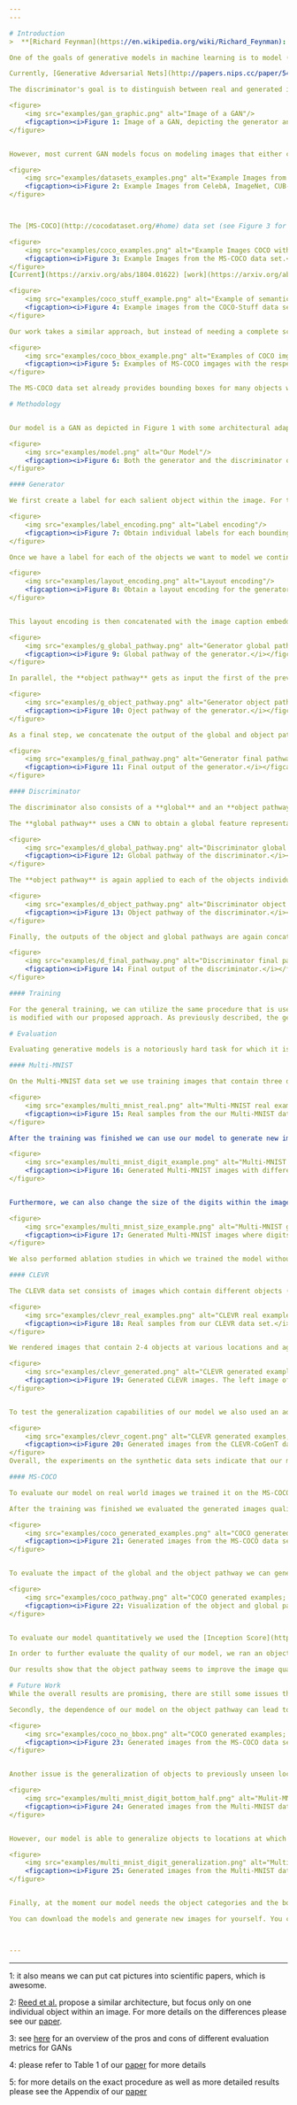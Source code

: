 ```yaml
---
---

# Introduction
>  **[Richard Feynman](https://en.wikipedia.org/wiki/Richard_Feynman): What I cannot create, I do not understand.**

One of the goals of generative models in machine learning is to model (and sample from) complex, unknown data distributions. As such, generating (and therefore modeling) images has become a popular task for generative models. This is mostly due to increased computing power and novel models (such as [Generative Adversarial Nets](http://papers.nips.cc/paper/5423-generative-adversarial-nets) and [Variational Autoencoders](https://arxiv.org/abs/1312.6114)) that are "good" at modeling images. Additionally, we have a lot of images available to us (i.e. lots of training data) and images represent a reasonably complex data distribution<sup>[1](#myfootnote1)</sup>.

Currently, [Generative Adversarial Nets](http://papers.nips.cc/paper/5423-generative-adversarial-nets) (GANs) are one of the models that tend to produce the sharpest images. A GAN typically consists of two neural networks (see Figure 1): a generator network which generates images and a discriminator network which tries to distinguish between real images and the images generated by the generator. The generator gets as input a randomly sampled noise vector (and possibly additional information about the image such as a textual description) and applies a number of transforms to generate an image from it. The discriminator gets as input either a "real" image from the data set we work with or an image that was generated by the generator (along with the additional information that was also given to the generator).

The discriminator's goal is to distinguish between real and generated images, while the generator's goal is to "fool" the discriminator, i.e. to generate images that are indistinguishable from real ones. This results in a competition between the two networks and both networks are typically trained in an alternating manner to get better at their respective goals. The end result (ideally) is a generator that can generate images that are indistinguishable from real images.

<figure>
    <img src="examples/gan_graphic.png" alt="Image of a GAN"/>
    <figcaption><i>Figure 1: Image of a GAN, depicting the generator and discriminator networks and the various inputs each network gets.</i></figcaption>
</figure>


However, most current GAN models focus on modeling images that either contain only one centralized object (e.g. faces ([CelebA](http://mmlab.ie.cuhk.edu.hk/projects/CelebA.html)), objects ([ImageNet](http://www.image-net.org/)), birds ([CUB-200](http://www.vision.caltech.edu/visipedia/CUB-200-2011.html)), flowers ([Oxford-102](http://www.robots.ox.ac.uk/~vgg/data/flowers/102/))) or on images from one specific domain (e.g. [LSUN](http://lsun.cs.princeton.edu/2017/) bedrooms or churches). This means that, overall, the variance between images used for training GANs tends to be low, while many real-life images tend to depict complex scenes with different objects at different locations.

<figure>
    <img src="examples/datasets_examples.png" alt="Example Images from CelebA, ImageNet, ..."/>
    <figcaption><i>Figure 2: Example Images from CelebA, ImageNet, CUB-200, and Oxford-102 data sets (left to right)</i></figcaption>
</figure>



The [MS-COCO](http://cocodataset.org/#home) data set (see Figure 3 for example images) consists of more than 100,000 images of "**C**ommon **O**bjects in **CO**ntext" and has a high variability in its image contents. Each image is associated with five captions that describe the image. In order to model images with complex scenes like in the MS-COCO data set, we need models that can model images containing multiple objects at distinct locations. To achieve this, we need control over what kind of objects are generated (e.g. persons, animals, objects), the location, and the size of these objects.

<figure>
    <img src="examples/coco_examples.png" alt="Example Images COCO with captions"/>
    <figcaption><i>Figure 3: Example Images from the MS-COCO data set.</i></figcaption>
</figure>
[Current](https://arxiv.org/abs/1804.01622) [work](https://arxiv.org/abs/1711.11585) [often](https://arxiv.org/abs/1612.00215) approaches this challenge by using a scene layout as additional conditional input to the model. A scene layout basically defines the structure of a given scene on a high-level, abstract basis and describes where in the image certain objects should be located. GANs that make use of these layouts therefore have more information about the image they should generate and we can control the image generation process by adapting the individual scene layouts. However, in order to train these models we need images with a known scene layout, which is usually obtained by having humans annotate images. As a result, many of the recent models are trained on the [COCO-Stuff](https://github.com/nightrome/cocostuff) data set (see Figure 4), which augments the MS-COCO data set with pixel-level annotations.

<figure>
    <img src="examples/coco_stuff_example.png" alt="Example of semantic layout image and COCO-Stuff"/>
    <figcaption><i>Figure 4: Example images from the COCO-Stuff data set and their respective scene layout</i></figcaption>
</figure>

Our work takes a similar approach, but instead of needing a complete scene layout for each image during training we only require the location of "salient" objects within the image (see Figure 5), while the rest of the scene (e.g. the background) is generated automatically. This reduces the amount of labels we need for our training images. Additionally, it also makes it easier to modify the layout of an image, since all we have to do is move around the location of the objects whose location we want to change, while the model will keep the background and the relationships between the objects coherent without further instructions.

<figure>
    <img src="examples/coco_bbox_example.png" alt="Examples of COCO imgs with bboxes"/>
    <figcaption><i>Figure 5: Examples of MS-COCO imgages with the respecitve bounding boxes</i></figcaption>
</figure>

The MS-COCO data set already provides bounding boxes for many objects within the image, encompassing 80 different object categories such as persons, animals, and cars. We can use these bounding boxes and their respective object category to determine the location and identity of objects within images and use this for training our model.

# Methodology


Our model is a GAN as depicted in Figure 1 with some architectural adaptations (see Figure 6). We extend both our generator and our discriminator with an **object pathway** which is responsible for modeling the individual objects we encounter during training<sup>[2](#myfootnote2)</sup>. The **global pathway**, on the other hand, takes care of the image background and ensures the overall image consistency. The figure below gives a high-level overview of our model.

<figure>
    <img src="examples/model.png" alt="Our Model"/>
    <figcaption><i>Figure 6: Both the generator and the discriminator of our model consist of a global and an object pathway. The global pathway focuses on global image characteristics, such as the background, while the object pathway is responsible for modeling individual objects at their specified location.</i></figcaption>
</figure>

#### Generator

We first create a label for each salient object within the image. For this we use the [caption embedding](https://github.com/reedscot/icml2016) for this image (i.e. the image caption is represented as a vector) and concatenate it with the label (encoded as a one-hot vector) for the given object (e.g. "person"). From this we obtain a label embedding for the given object by applying a matrix multiplication and a non-linearity (i.e. a fully connected layer). By combining the image caption and the object label to generate the final label the network can incorporate additional information (such as shape or color, which is not obtainable from the object label itself) into the final label.

<figure>
    <img src="examples/label_encoding.png" alt="Label encoding"/>
    <figcaption><i>Figure 7: Obtain individual labels for each bounding box.</i></figcaption>
</figure>

Once we have a label for each of the objects we want to model we continue with the global and object pathway. The **global pathway** first creates a layout encoding (Figure 8) which encodes the general scene layout, i.e. the location and object category of the different objects we want to model. To obtain the layout encoding we spatially replicate the previously obtained labels for each of the objects at the locations of their bounding box within an empty image. The resulting layout is then encoded with a convolutional neural network (CNN).

<figure>
    <img src="examples/layout_encoding.png" alt="Layout encoding"/>
    <figcaption><i>Figure 8: Obtain a layout encoding for the generator's global pathway.</i></figcaption>
</figure>


This layout encoding is then concatenated with the image caption embedding and the randomly sampled noise vector and we then apply multiple convolutional layers with intermediate nearest neighbor upsampling to obtain a representation of the global image background.

<figure>
    <img src="examples/g_global_pathway.png" alt="Generator global pathway"/>
    <figcaption><i>Figure 9: Global pathway of the generator.</i></figcaption>
</figure>

In parallel, the **object pathway** gets as input the first of the previously generated object label and uses it to generate a representation of this object. This object representation is then added to an empty image at the location of the object's bounding box (Figure 10). We repeat this for each of the object labels until we have an image that contains the object representations at the given bounding box locations.

<figure>
    <img src="examples/g_object_pathway.png" alt="Generator object pathway"/>
    <figcaption><i>Figure 10: Oject pathway of the generator.</i></figcaption>
</figure>

As a final step, we concatenate the output of the global and object pathways and apply more convolutional layers with intermediate nearest neighbor upsampling to obtain a the final image for the given image caption and bounding box locations.

<figure>
    <img src="examples/g_final_pathway.png" alt="Generator final pathway"/>
    <figcaption><i>Figure 11: Final output of the generator.</i></figcaption>
</figure>

#### Discriminator

The discriminator also consists of a **global** and an **object pathway**. 

The **global pathway** uses a CNN to obtain a global feature representation of the whole image. 

<figure>
    <img src="examples/d_global_pathway.png" alt="Discriminator global pathway"/>
    <figcaption><i>Figure 12: Global pathway of the discriminator.</i></figcaption>
</figure>

The **object pathway** is again applied to each of the objects individually. We extract the first object from the image and concatenate it with the object category for this object (e.g. "person"). We then apply a CNN to obtain a feature representation of the given object, which is placed at the location of the bounding box on an empty image. This is done for each of the objects within the image and results in an image that contains the object features of the given objects at their given location.

<figure>
    <img src="examples/d_object_pathway.png" alt="Discriminator object pathway"/>
    <figcaption><i>Figure 13: Object pathway of the discriminator.</i></figcaption>
</figure>

Finally, the outputs of the object and global pathways are again concatenated and processed by a CNN. At the end, the features from the CNN are concatenated with the given image caption embedding and the resulting tensor is classified as either generated or real.

<figure>
    <img src="examples/d_final_pathway.png" alt="Discriminator final pathway"/>
    <figcaption><i>Figure 14: Final output of the discriminator.</i></figcaption>
</figure>

#### Training

For the general training, we can utilize the same procedure that is used in the GAN architecture that
is modified with our proposed approach. As previously described, the generator is trained to generate images that fool the discriminator, while the discriminator is trained to distinguish between real and generated images. For more information about the training see the Approach section and the Appendix of our [paper](https://arxiv.org/abs/1901.00686), as well as the code in our [Github](https://github.com/tohinz/multiple-objects-gan).

# Evaluation

Evaluating generative models is a notoriously hard task for which it is difficult to find good quantitative metrics<sup>[3](#myfootnote3)</sup>. We first trained our model on two synthetic data sets ([Multi-MNIST](https://github.com/aakhundov/tf-attend-infer-repeat) and [CLEVR](https://github.com/facebookresearch/clevr-dataset-gen)) and evaluate it qualitatively on different subsets of these data sets. Following this, we trained our model on the [MS-COCO](http://cocodataset.org/#home) data set and evaluate it qualitatively and quantitatively. For the quantitative evaluation we use the [Inception Score](http://papers.nips.cc/paper/6124-improved-techniques-for-training-gans) (IS) and the [Fréchet Inception Distance](https://arxiv.org/abs/1706.08500) (FID), as well as a novel evaluation metric based on how often a pre-trained object detector detects a given object in our generated images.

#### Multi-MNIST

On the Multi-MNIST data set we use training images that contain three digits at non-overlapping positions.

<figure>
    <img src="examples/multi_mnist_real.png" alt="Multi-MNIST real examples"/>
    <figcaption><i>Figure 15: Real samples from the our Multi-MNIST data set.</i></figcaption>
</figure>

After the training was finished we can use our model to generate new images in which we can specify where a digit should occur and what kind of digits should be generated. Even though our training images only consisted of images that contained exactly three digits our model is able to generate images with various amounts of digits:

<figure>
    <img src="examples/multi_mnist_digit_example.png" alt="Multi-MNIST generated examples"/>
    <figcaption><i>Figure 16: Generated Multi-MNIST images with different numbers of digits per image (yellow digits are the ground truth labels given to the generator, bounding boxes highlighted for visualization).</i></figcaption>
</figure>


Furthermore, we can also change the size of the digits within the images:

<figure>
    <img src="examples/multi_mnist_size_example.png" alt="Multi-MNIST generated examples; different size"/>
    <figcaption><i>Figure 17: Generated Multi-MNIST images where digits are different sizes.</i></figcaption>
</figure>

We also performed ablation studies in which we trained the model without some of the extensions, e.g. without the layout encoding in the generator's global pathway or without the object pathway in either the generator or the discriminator. We found that all of the extensions were necessary to achieve optimal performance and refer to our [paper](https://arxiv.org/abs/1901.00686) for more details.

#### CLEVR

The CLEVR data set consists of images which contain different objects (cylinders, cubes, and spheres) of different sizes, colors, and materials at different locations.

<figure>
    <img src="examples/clevr_real_examples.png" alt="CLEVR real examples"/>
    <figcaption><i>Figure 18: Real samples from our CLEVR data set.</i></figcaption>
</figure>

We rendered images that contain 2-4 objects at various locations and again trained our model. After the training was finished we can generate images in which we can control different aspects (object category, color, location, and size) of the objects. As before, we can also generate images that contain more objects in an image than were observed during training.

<figure>
    <img src="examples/clevr_generated.png" alt="CLEVR generated examples"/>
    <figcaption><i>Figure 19: Generated CLEVR images. The left image of each pair is rendered by the rendering software, the right image of each pair is the image generated by our model (bounding boxes highlighted for visualization).</i></figcaption>
</figure>


To test the generalization capabilities of our model we also used an adapted version of the CLEVR data set (CLEVR CoGenT) in which some color-object combinations only occur in either the training or the test set. Specifically, in the training set cubes are either gray, blue, brown, or yellow, while cylinders are either red, green, purple, or cyan. In the test set these combinations are inverted. Spheres can have either color in both the training and the test set. We can see that our model is able to generalize to novel object-color combinations, even though we can observe some minor artifacts.

<figure>
    <img src="examples/clevr_cogent.png" alt="CLEVR generated examples, CoGenT"/>
    <figcaption><i>Figure 20: Generated images from the CLEVR-CoGenT data set.</i></figcaption>
</figure>
Overall, the experiments on the synthetic data sets indicate that our model is able to control the location and various other characteristics of individual objects. It can also generalize to previously unseen object characteristics, unseen locations (if the location has been observed for another object during training) and to unseen numbers of objects. To further test the model's capabilities we now proceed with a more complex data set.

#### MS-COCO

To evaluate our model on real world images we trained it on the MS-COCO data set. For each image we take the three biggest objects (based on their bounding boxes) as long as they cover at least 2% of the total image each. As a result, our training data consists of images with their associated captions and 0-3 labeled objects for the object pathways. 

After the training was finished we evaluated the generated images qualitatively to check if objects are placed at the requested locations. We can see that the images indeed contain objects at the given locations.

<figure>
    <img src="examples/coco_generated_examples.png" alt="COCO generated examples"/>
    <figcaption><i>Figure 21: Generated images from the MS-COCO data set. First and third rows show original images from the MS-COCO data set and their respective image captions. Rows two and four show the generated images. </i></figcaption>
</figure>


To evaluate the impact of the global and the object pathway we can generate images while switching either the global or the object pathway off. We can see that the global pathway does indeed focus on the background of the image, but mostly ignores the high level objects at the given location. These are modeled by the object pathway, as can be seen in the last row.

<figure>
    <img src="examples/coco_pathway.png" alt="COCO generated examples; pathway evaluation"/>
    <figcaption><i>Figure 22: Visualization of the object and global pathway. Row one shows the original MS-COCO images and corresponding captions. Row two shows images that were generated with all pathways enabled. Row three shows generated images when the object pathway was deactivated, while row four shows images with the global pathway deactivated.</i></figcaption>
</figure>


To evaluate our model quantitatively we used the [Inception Score](http://papers.nips.cc/paper/6124-improved-techniques-for-training-gans) (IS) and the [Fréchet Inception Distance](https://arxiv.org/abs/1706.08500) (FID). The IS tries to evaluate how recognizable and diverse objects within images are, while the FID compares the statistics of generated images with real images. We observe improvements in both the IS and the FID when comparing our model to the baseline models without an object pathway, as well as to other models<sup>[4](#myfootnote4)</sup>. Note, however, that the IS and FID values of our model are not directly comparable to the other models, since our model gets at test time, in addition to the image caption, up to three bounding boxes and their respective object labels as input.

In order to further evaluate the quality of our model, we ran an object detection test on the generated images using a pre-trained [YOLOv3](https://arxiv.org/abs/1804.02767) network. For this, we evaluated how often the pre-trained YOLOv3 network recognizes a specific object within a generated image that should contain this object based on the image caption. For example, we expect an image generated from the caption *“a young woman taking a picture with her phone”* to contain a person somewhere in the image and we check whether the YOLOv3 network actually recognizes a person in the generated image. We also calculated the [Intersection over Union](https://www.pyimagesearch.com/2016/11/07/intersection-over-union-iou-for-object-detection/) (IoU) between the ground truth bounding box (the bounding box supplied to the model) and the bounding box predicted by the YOLOv3 network for the recognized object. We tested the model's performance with the 30 most common object labels based on their number of occurrences in captions in the test set<sup>[5](#myfootnote5)</sup>.

Our results show that the object pathway seems to improve the image quality, since YOLOv3 detects a given object more often correctly when the images are generated with an object pathway as opposed to images generated with the baseline model without an object pathway. Our model also succeeds in placing the objects at the specified locations, with one model architecture reaching an an IoU of greater than 0.3 for all tested labels and greater than 0.5 for 86.7% of the tested labels.

# Future Work
While the overall results are promising, there are still some issues that need to be addressed in future work. First of all, our model has problems when the bounding boxes of two objects overlap to a high degree (empirically an overlap of more than 30% leads to a drop in performance). This is most likely due to the fact that the features and labels in the overlapping parts of the bounding boxes are simply summed up during training and inference. This could be addressed by more sophisticated approaches, such as normalizing the embeddings or taking their average.

Secondly, the dependence of our model on the object pathway can lead to sub-optimal results if there are no bounding box locations for objects within the image. Since the global pathway relies on the object pathway for the object features this can lead to images which only depict background but do not contain obvious objects from the image caption, if the object pathway is not used for these objects (e.g. because they are too small).

<figure>
    <img src="examples/coco_no_bbox.png" alt="COCO generated examples; no bbox"/>
    <figcaption><i>Figure 23: Generated images from the MS-COCO data set when there is no output from the object pathway. While the background is realistic, important objects from the image captions are ignored, as their bounding box is too small and, therefore, the object pathway is not utilized.</i></figcaption>
</figure>


Another issue is the generalization of objects to previously unseen locations. Experiments on the Multi-MNIST data set show that the model in its current form is unable to generalize objects to locations at which it has not seen **any** object during training. When we train the model with images that do not contain any digits in the lower half of the image, the model also fails to generate images that contain digits in the lower half of the image.

<figure>
    <img src="examples/multi_mnist_digit_bottom_half.png" alt="Mulit-MNIST generated examples; no digit in lower half"/>
    <figcaption><i>Figure 24: Generated images from the Multi-MNIST data set when the model was trained with images that do not contain any digits in the lower half. Digits in the top half of the image are still recognizable, but digit quality degenerates in the lower half of the image.</i></figcaption>
</figure>


However, our model is able to generalize objects to locations at which it has not observed that specific object before, as long as other (similar) objects have been observed at that location. We trained our model with images that contain only the digits {0,1,2,3,4} in the top half of the image and only digits {5,6,7,8,9} in the bottom half of the image. After training, the model is capable of generating images that contain digits 0-4 also in the bottom half of the image and digits 5-9 in the top half.

<figure>
    <img src="examples/multi_mnist_digit_generalization.png" alt="Multi_MNIST generated examples; digit generalization"/>
    <figcaption><i>Figure 25: Generated images from the Multi-MNIST data set when the model was trained with images that only contain digits 0-4 in the top half of the image and digits 5-9 in the bottom half. We can see that the model is able to generalize digits to previously unseen locations, e.g. generating a "0" in the bottom half of an image.</i></figcaption>
</figure>


Finally, at the moment our model needs the object categories and the bounding boxes in addition to the image caption to generate images, which somewhat limits the usability for unsupervised image generation. In the future, this limitation could be avoided by extracting the relevant bounding boxes and labels directly from the image caption, as it is done for example by [Hong et al.](https://arxiv.org/abs/1801.05091), [Xu et al.](https://arxiv.org/abs/1807.03877), and [Tan et al](https://arxiv.org/abs/1809.01110).

You can download the models and generate new images for yourself. You can find the code, data sets and pre-trained models on our [Github](https://github.com/tohinz/multiple-objects-gan) page. If you have any more questions or feedback feel free to contact me via <hinz@informatik.uni-hamburg.de>.



---
```


---

<a name="myfootnote1">1</a>: it also means we can put cat pictures into scientific papers, which is awesome.

<a name="myfootnote2">2</a>: [Reed et al.](https://arxiv.org/abs/1610.02454) propose a similar architecture, but focus only on one individual object within an image. For more details on the differences please see our [paper](https://arxiv.org/abs/1901.00686).

<a name="myfootnote3">3</a>: see [here](https://arxiv.org/abs/1802.03446) for an overview of the pros and cons of different evaluation metrics for GANs

<a name="myfootnote4">4</a>: please refer to Table 1 of our [paper](https://arxiv.org/abs/1901.00686) for more details

<a name="myfootnote5">5</a>: for more details on the exact procedure as well as more detailed results please see the Appendix of our [paper](https://arxiv.org/abs/1901.00686) 
